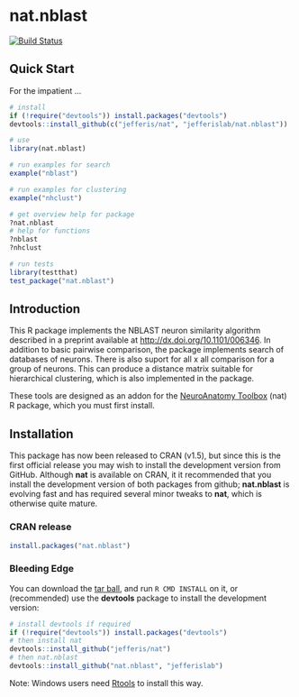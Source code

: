 # nat.nblast
[![Build Status](https://travis-ci.org/jefferislab/nat.nblast.svg?branch=master)](https://travis-ci.org/jefferislab/nat.nblast)

## Quick Start

For the impatient ...

```r
# install
if (!require("devtools")) install.packages("devtools")
devtools::install_github(c("jefferis/nat", "jefferislab/nat.nblast"))

# use
library(nat.nblast)

# run examples for search
example("nblast")

# run examples for clustering
example("nhclust")

# get overview help for package
?nat.nblast
# help for functions
?nblast
?nhclust

# run tests
library(testthat)
test_package("nat.nblast")
```

## Introduction
This R package implements the NBLAST neuron similarity algorithm described in a preprint available at
<http://dx.doi.org/10.1101/006346>.  In addition to basic pairwise comparison, the package implements search of
databases of neurons.  There is also suport for all x all comparison for a group of neurons. This can produce a distance
matrix suitable for hierarchical clustering, which is also implemented in the package.

These tools are designed as an addon for the [NeuroAnatomy Toolbox](https://github.com/jefferis/nat) (nat) R package, 
which you must first install.

## Installation
This package has now been released to CRAN (v1.5), but since this is the first official release you may wish to install the development version from GitHub.
Although **nat** is available on CRAN, it it recommended that you install the development
version of both packages from github; **nat.nblast** is evolving fast and has required
several minor tweaks to **nat**, which is otherwise quite mature.

### CRAN release
```r
install.packages("nat.nblast")
```

### Bleeding Edge
You can download the [tar ball](https://github.com/jefferislab/nat.nblast/tarball/master),
and run `R CMD INSTALL` on it, or (recommended) use the **devtools** package to install the development version:

```r
# install devtools if required
if (!require("devtools")) install.packages("devtools")
# then install nat
devtools::install_github("jefferis/nat")
# then nat.nblast
devtools::install_github("nat.nblast", "jefferislab")
```

Note: Windows users need [Rtools](http://www.murdoch-sutherland.com/Rtools/) to install this way.
